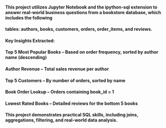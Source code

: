 #### This project utilizes Jupyter Notebook and the ipython-sql extension to answer real-world business questions from a bookstore database, which includes the following 
#### tables: authors, books, customers, orders, order_items, and reviews.

#### Key Insights Extracted:

#### Top 5 Most Popular Books – Based on order frequency, sorted by author name (descending)

#### Author Revenue – Total sales revenue per author

#### Top 5 Customers – By number of orders, sorted by name

#### Book Order Lookup – Orders containing book_id = 1

#### Lowest Rated Books – Detailed reviews for the bottom 5 books

#### This project demonstrates practical SQL skills, including joins, aggregations, filtering, and real-world data analysis.

